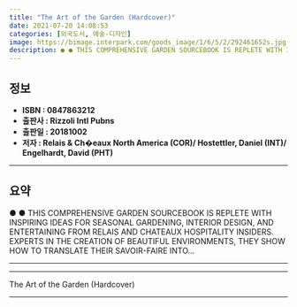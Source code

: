 ```yaml
---
title: "The Art of the Garden (Hardcover)"
date: 2021-07-20 14:08:53
categories: [외국도서, 예술-디자인]
image: https://bimage.interpark.com/goods_image/1/6/5/2/292461652s.jpg
description: ● ● THIS COMPREHENSIVE GARDEN SOURCEBOOK IS REPLETE WITH INSPIRING IDEAS FOR SEASONAL GARDENING, INTERIOR DESIGN, AND ENTERTAINING FROM RELAIS AND CHATEAUX HO
---
```


## **정보**

- **ISBN : 0847863212**
- **출판사 : Rizzoli Intl Pubns**
- **출판일 : 20181002**
- **저자 : Relais & Ch�eaux North America (COR)/ Hostettler, Daniel (INT)/ Engelhardt, David (PHT)**

------



## **요약**

●  ●  THIS COMPREHENSIVE GARDEN SOURCEBOOK IS REPLETE WITH INSPIRING IDEAS FOR SEASONAL GARDENING, INTERIOR DESIGN, AND ENTERTAINING FROM RELAIS AND CHATEAUX HOSPITALITY INSIDERS. EXPERTS IN THE CREATION OF BEAUTIFUL ENVIRONMENTS, THEY SHOW HOW TO TRANSLATE THEIR SAVOIR-FAIRE INTO... 

------



------


The Art of the Garden (Hardcover) 

------


